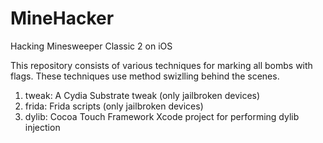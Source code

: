 # MineHacker
Hacking Minesweeper Classic 2 on iOS

This repository consists of various techniques for marking all bombs with flags. These techniques use method swizlling behind the scenes.

1. tweak: A Cydia Substrate tweak (only jailbroken devices)
2. frida: Frida scripts (only jailbroken devices)
3. dylib: Cocoa Touch Framework Xcode project for performing dylib injection
